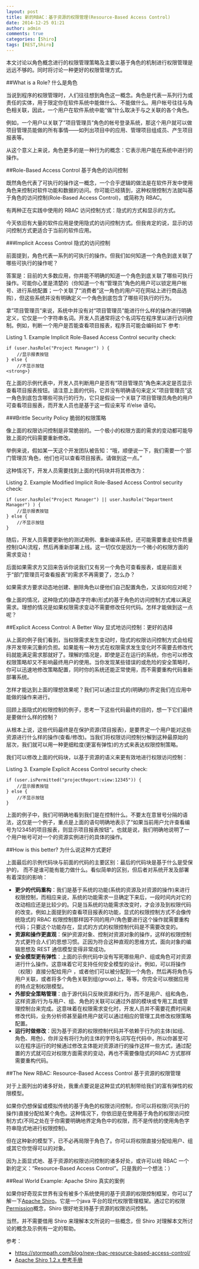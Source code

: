 ```yaml
---
layout: post
title: 新的RBAC：基于资源的权限管理(Resource-Based Access Control)
date: 2014-12-25 01:21
author: admin
comments: true
categories: [Shiro]
tags: [REST,Shiro]
---
```


本文讨论以角色概念进行的权限管理策略及主要以基于角色的机制进行权限管理是远远不够的。同时将讨论一种更好的权限管理方式。 

##What is a Role? 什么是角色

当说到程序的权限管理时，人们往往想到角色这一概念。角色是代表一系列行为或责任的实体，用于限定你在软件系统中能做什么、不能做什么。用户帐号往往与角色相关联，因此，一个用户在软件系统中能“做”什么取决于与之关联的各个角色。

例如，一个用户以关联了”项目管理员”角色的帐号登录系统，那这个用户就可以做项目管理员能做的所有事情――如列出项目中的应用、管理项目组成员、产生项目报表等。

从这个意义上来说，角色更多的是一种行为的概念：它表示用户能在系统中进行的操作。

<!-- more -->

##Role-Based Access Control 基于角色的访问控制

既然角色代表了可执行的操作这一概念，一个合乎逻辑的做法是在软件开发中使用角色来控制对软件功能和数据的访问。你可能已经猜到，这种权限控制方法就叫基于角色的访问控制(Role-Based Access Control)，或简称为 RBAC。

有两种正在实践中使用的 RBAC 访问控制方式：隐式的方式和显示的方式。

今天依旧有大量的软件应用是使用隐式的访问控制方式。但我肯定的说，显示的访问控制方式更适合于当前的软件应用。

###Implicit Access Control 隐式的访问控制

前面提到，角色代表一系列的可执行的操作。但我们如何知道一个角色到底关联了哪些可执行的操作呢？

答案是：目前的大多数应用，你并能不明确的知道一个角色到底关联了哪些可执行操作。可能你心里是清楚的（你知道一个有”管理员”角色的用户可以锁定用户帐号、进行系统配置；一个关联了“消费者”这一角色的用户可在网站上进行商品选购），但这些系统并没有明确定义一个角色到底包含了哪些可执行的行为。

拿”项目管理员”来说，系统中并没有对“项目管理员”能进行什么样的操作进行明确定义，它仅是一个字符串名词。开发人员通常将这个名词写在程序里以进行访问控制。例如，判断一个用户是否能查看项目报表，程序员可能会编码如下
参考:

Listing 1. Example Implicit Role-Based Access Control 
security check:
	
	if (user.hasRole("Project Manager") ) {
	    //显示报表按钮
	} else {
	    //不显示按钮
	<strong>}

在上面的示例代表中，开发人员判断用户是否有“项目管理员”角色来决定是否显示查看项目报表按钮。请注意上面的代码，它并没有明确语句来定义”项目管理员”这一角色到底包含哪些可执行的行为，它只是假设一个关联了项目管理员角色的用户可查看项目报表，而开发人员也是基于这一假设来写 if/else 语句。

###Brittle Security Policy 脆弱的权限策略

像上面的权限访问控制是非常脆弱的。一个极小的权限方面的需求的变动都可能导致上面的代码需要重新修改。

举例来说，假如某一天这个开发团队被告知：“哦，顺便说一下，我们需要一个‘部门管理员’角色，他们也可以查看项目报表。请做到这一点。”

这种情况下，开发人员需要找到上面的代码块并将其修改为：

Listing 2. Example Modified Implicit Role-Based Access 
Control security check:

	if (user.hasRole("Project Manager") || user.hasRole("Department Manager") ) {
	    //显示报表按钮
	} else {
	    //不显示按钮
	}

随后，开发人员需要更新他的测试用例、重新编译系统，还可能需要重走软件质量控制(QA)流程，然后再重新部署上线。这一切仅仅是因为一个微小的权限方面的需求变动！

后面如果需求方又回来告诉你说我们又有另一个角色可查看报表，或是前面关于“部门管理员可查看报表”的需求不再需要了，怎么办？

如果需求方要求动态地创建、删除角色以便他们自己配置角色，又该如何应对呢？

像上面的情况，这种隐式的(静态字符串)形式的基于角色的访问控制方式难以满足需求。理想的情况是如果权限需求变动不需要修改任何代码。怎样才能做到这一点呢？

##Explicit Access Control: A Better Way 显式地访问控制：更好的选择

从上面的例子我们看到，当权限需求发生变动时，隐式的权限访问控制方式会给程序开发带来沉重的负担。如果能有一种方式在权限需求发生变化时不需要去修改代码就能满足需求那就好了。理解的情况是，即使是正在运行的系统，你也可以修改权限策略却又不影响最终用户的使用。当你发现某些错误的或危险的安全策略时，你可以迅速地修改策略配置，同时你的系统还能正常使用，而不需要重构代码重新部署系统。

怎样才能达到上面的理想效果呢？我们可以通过显式的(明确的)界定我们在应用中能做的操作来进行。

回顾上面隐式的权限控制的例子，思考一下这些代码最终的目的，想一下它们最终是要做什么样的控制？

从根本上说，这些代码最终是在保护资源(项目报表)，是要界定一个用户能对这些资源进行什么样的操作(查看/修改)。当我们将权限访问控制分解到这种最原始的层次，我们就可以用一种更细粒度(更富有弹性)的方式来表达权限控制策略。

我们可以修改上面的代码块，以基于资源的语义来更有效地进行权限访问控制：

Listing 3. Example Explicit Access Control security check:

	if (user.isPermitted("projectReport:view:12345")) {
	    //显示报表按钮
	} else {
	    //不显示按钮
	}

上面的例子中，我们可明确地看到我们是在控制什么。不要太在意冒号分隔的语法，这仅是一个例子，重点是上面的语句明确地表示了“如果当前用户允许查看编号为12345的项目报表，则显示项目报表按钮”。也就是说，我们明确地说明了一个用户帐号可对一个的资源实例进行的具体的操作。

##How is this better? 为什么说这种方式更好

上面最后的示例代码块与前面的代码的主要区别：最后的代码块是基于什么是受保护的， 而不是谁可能有能力做什么。看似简单的区别，但后者对系统开发及部署有着深刻的影响：

* **更少的代码重构**：我们是基于系统的功能(系统的资源及对资源的操作)来进行权限控制，而相应来说，系统的功能需求一旦确定下来后，一段时间内对它的改动相应还是比较少的。只是当系统的功能需求改变时，才会涉及到权限代码的改变。例如上面提到的查看项目报表的功能，显式的权限控制方式不会像传统隐式的 RBAC 权限控制那样因不同的用户/角色要进行这个操作就需要重构代码；只要这个功能存在，显式的方式的权限控制代码是不需要改变的。
* **资源和操作更直观**：保护资源对象、控制对资源对象的操作，这样的权限控制方式更符合人们的思想习惯。正因为符合这种直观的思维方式，面向对象的编辑思想及 REST 通信模型变得非常成功。
* **安全模型更有弹性**：上面的示例代码中没有写死哪些用户、组或角色可对资源进行什么操作。这意味着它可支持任何安全模型的设计。例如，可以将操作（权限）直接分配给用户 ，或者他们可以被分配到一个角色，然后再将角色与用户关联，或者将多个角色关联到组(group)上，等等。你完全可以根据应用的特点定制权限模型。
* **外部安全策略管理**：由于源代码只反映资源和行为，而不是用户、组和角色，这样资源/行为与用户、组、角色的关联可以通过外部的模块或专用工具或管理控制台来完成。这意味着在权限需求变化时，开发人员并不需要花费时间来修改代码，业务分析师甚至最终用户就可以通过相应的管理工具修改权限策略配置。
* **运行时做修改**：因为基于资源的权限控制代码并不依赖于行为的主体(如组、角色、用色)，你并没有将行为的主体的字符名词写在代码中，所以你甚至可以在程序运行的时候通过修改主体能对资源进行的操作这样一些方式，通过配置的方式就可应对权限方面需求的变动，再也不需要像隐式的RBAC 方式那样需要重构代码。

##The New RBAC: Resource-Based Access Control 基于资源的权限管理

对于上面列出的诸多好处，我重点要说是这种显式的机制带给我们的富有弹性的权限模型。

如果你仍想保留或模拟传统的基于角色的权限访问控制，你可以将权限(可执行的操作)直接分配给某个角色。这种情况下，你依旧是在使用基于角色的权限访问控制方式(不同之处在于你需要明确地界定角色中的权限，而不是传统的使用角色字符串隐式地进行权限控制)。

但在这种新的模型下，已不必再局限于角色了。你可以将权限直接分配给用户、组或其它你觉得可以的对象。

因为上面显式地、基于资源的权限访问控制的诸多好处，或许可以给 RBAC 一个新的定义：“Resource-Based Access Control”。只是我的一个想法：）

##Real World Example: Apache Shiro 真实的案例

如果你好奇现实世界有没有被多个系统使用的基于资源的权限控制框架，你可以了解一下[Apache Shiro](http://shiro.apache.org/)。它是一个java 平台的现代权限管理框架。通过它的权限[Permission](https://github.com/waylau/apache-shiro-1.2.x-reference/blob/master/II.%20Core%20%E6%A0%B8%E5%BF%83/6.1.%20Permissions%20%E6%9D%83%E9%99%90.md)概念，Shiro 很好地支持基于资源的权限访问控制。

当然，并不需要借用 Shiro 来理解本文所说的一些概念，但 Shiro 对理解本文所讨论的概念及示例有一定的帮助。

参考：

* <https://stormpath.com/blog/new-rbac-resource-based-access-control/>
* [Apache Shiro 1.2.x 参考手册](https://github.com/waylau/apache-shiro-1.2.x-reference)